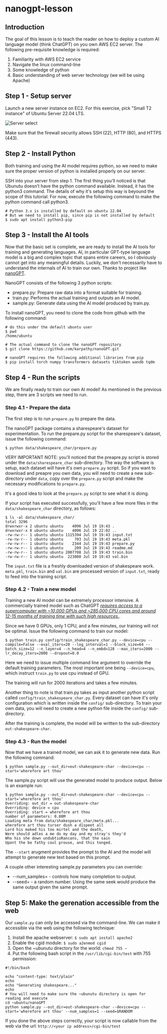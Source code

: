 # nanogpt-lesson

## Introduction

The goal of this lesson is to teach the reader on how to deploy a custom AI
language model (think ChatGPT) on you own AWS EC2 server.
The following pre-requisite knowledge is required:

1. Familiarity with AWS EC2 service
2. Navigate the linux command-line
3. Some knowledge of python
4. Basic understanding of web server technology (we will be using Apache)

## Step 1 - Setup server

Launch a new server instance on EC2.  For this exercise, pick 
"Small T2 instance" of Ubuntu Server 22.04 LTS.

![Server select](1.1_select_server.png)

Make sure that the firewall security allows SSH (22),  HTTP (80), and HTTPS (443).

## Step 2 - Install Python

Both training and using the AI model requires python, so we need to make sure
the proper version of python is installed properly on our server.

SSH into your server from step 1.  The first thing you'll noticed is that
Ubunutu doesn't have the python command available.  Instead, it has the python3
command.  The details of why it's setup this way is beyound the scope of this
tutorial.  For now, execute the following command to make the python command call
python3.

```
# Python 3.x is installed by default on ubuntu 22.04
# But we need to install pip, since pip is not installed by default
$ sudo apt install python3-pip
```

## Step 3 - Install the AI tools

Now that the basic set is complete, we are ready to install the AI
tools for training and generating languages.  AI, in particular GPT-type
language model is a big and complex topic that spans entire careers, so I
obviously cannot get into any meaningful details.  Luckily, we don't necessarily
have to understand the internals of AI to train our own.  Thanks
to project like [nanoGPT](https://github.com/karpathy/nanoGPT "nanoGPT github").

NanoGPT consists of the following 3 python scripts:

- prepare.py: Prepare raw data into a format suitable for training.
- train.py: Performs the actual training and outputs an AI model.
- sample.py: Generate data using the AI model produced by train.py.

To install nanoGPT, you need to clone the code from github with the following
command:

```
# do this under the default ubuntu user
$ pwd
/home/ubuntu

# The actual command to clone the nanoGPT repository
$ git clone https://github.com/karpathy/nanoGPT.git

# nanoGPT requires the following additional libraries from pip
$ pip install torch numpy transformers datasets tiktoken wandb tqdm
```

## Step 4 - Run the scripts

We are finally ready to train our own AI model!  As mentioned in the
previous step, there are 3 scripts we need to run.

### Step 4.1 - Prepare the data

The first step is to run `prepare.py` to prepare the data.

The nanoGPT package contains a sharespeare's dataset for experimentation.
To run the prepare.py script for the sharespeare's dataset, issue
the following command:

```
$ python data/shakespeare_char/prepare.py
```

VERY IMPORTANT NOTE:  you'll noticed that the preapre.py script is stored under the
`data/sharespeare_char` sub-directory.  The way the software is setup, each
dataset will have it's own `prepare.py` script.  So if you want to download
and preapre you own data, you will need to create a new sub-directory under `data`,
copy over the `prepare.py` script and make the necessary modifications to `prepare.py`.

It's a good idea to look at the `prepare.py` script to see what it is doing.

If your script has executed successfully, you'll have a few more files in the `data/shakespeare_char`
directory, as follows:

```
$ ls -al data/shakespeare_char/
total 3296
drwxrwxr-x 2 ubuntu ubuntu    4096 Jul 19 19:43 .
drwxrwxr-x 8 ubuntu ubuntu    4096 Jul 19 22:02 ..
-rw-rw-r-- 1 ubuntu ubuntu 1115394 Jul 19 19:43 input.txt
-rw-rw-r-- 1 ubuntu ubuntu     703 Jul 19 19:43 meta.pkl
-rw-rw-r-- 1 ubuntu ubuntu    2344 Jul 19 19:43 prepare.py
-rw-rw-r-- 1 ubuntu ubuntu     209 Jul 19 19:43 readme.md
-rw-rw-r-- 1 ubuntu ubuntu 2007708 Jul 19 19:43 train.bin
-rw-rw-r-- 1 ubuntu ubuntu  223080 Jul 19 19:43 val.bin
```

The `input.txt` file is a freshly downloaded version of shakespeare work.  `meta.pkl`,
`train.bin` and `val.bin` are processed version of `input.txt`, ready to feed into
the training script.

### Step 4.2 - Train a new model

Training a new AI model can be extremely processor intensive.  A commercially trained model
such as ChatGPT [*requires access to a supercomputer with ~10,000 GPUs and ~285,000 CPU cores
and around 12-15 months of training time with such high resources.*](https://techcommunity.microsoft.com/t5/educator-developer-blog/chatgpt-what-why-and-how/ba-p/3799381).

Since we have 0 GPUs, only 1 CPU, and a few minutes, our training will not be optimal.  Issue
the following command to train our model:

```
$ python train.py config/train_shakespeare_char.py --device=cpu --compile=False --eval_iters=20 --log_interval=1 --block_size=64 --batch_size=12 --n_layer=4 --n_head=4 --n_embd=128 --max_iters=2000 --lr_decay_iters=2000 --dropout=0.0
```

Here we need to issue multiple command line argument to override the default training parameters.  The most
important one being `--device=cpu`, which instruct `train.py` to use cpu instead of GPU.

The training will run for 2000 iterations and takes a few minutes.

Another thing to note is that train.py takes as input another python script called `config/train_shakespeare_char.py`.
Every dataset can have it's only configuration which is written inside the `config/` sub-directory.  To train your
own data, you will need to create a new python file inside the `config/` sub-directory.

After the training is complete, the model will be written to the sub-directory `out-shakespeare-char`.

### Step 4.3 - Run the model

Now that we have a trained model, we can ask it to generate new data.  Run the following command:

```
$ python sample.py --out_dir=out-shakespeare-char --device=cpu --start='wherefore art thou'
```

The sample.py script will use the generated model to produce output.  Below is an example run:

```
$ python sample.py --out_dir=out-shakespeare-char --device=cpu --start='wherefore art thou'
Overriding: out_dir = out-shakespeare-char
Overriding: device = cpu
Overriding: start = wherefore art thou
number of parameters: 0.80M
Loading meta from data/shakespeare_char/meta.pkl...
wherefore art thou turser dush a dispeet all
Lord his maked his too mirtel and the death,
Were should adles a me do my day and my stray's they'd
Who his she down undubtioRancans, that the sain
Upont the be fathy coul prouse, and this tonged.
```

The `--start` arugment provides the prompt to the AI and the model will attempt to generate new text
based on this prompt.

A couple other interesting sample.py parameters you can override:

* --num_samples=<N> - controls how many completion to output.
* --seed=<N> - a random number.  Using the same seek would produce the same output given the same prompt.

## Step 5: Make the gerenation accessible from the web

Our `sample.py` can only be accessed via the command-line.  We can make it accessible via the web using the
following technique:

1. Install the apache webserver: `$ sudo apt install apache2`
2. Enable the cgid module: `$ sudo a2enmod cgid`
3. Open the ~ubunutu directory for the world: `chmod 755 ~`
4. Put the following bash script in the `/usr/lib/cgi-bin/test` with 755 permission:
```
#!/bin/bash

echo "content-type: text/plain"
echo
echo "Generating shakespeare..."
echo
# You will need to make sure the ~ubunutu directory is open for reading and execute
cd ~ubuntu/nanoGPT
python sample.py --out_dir=out-shakespeare-char --device=cpu --start='wherefore art thou' --num_samples=1 --seed=$RANDOM
```

If you done the above steps correctly, your script is now callable from the web via the url: `http://<your ip address>/cgi-bin/test`
